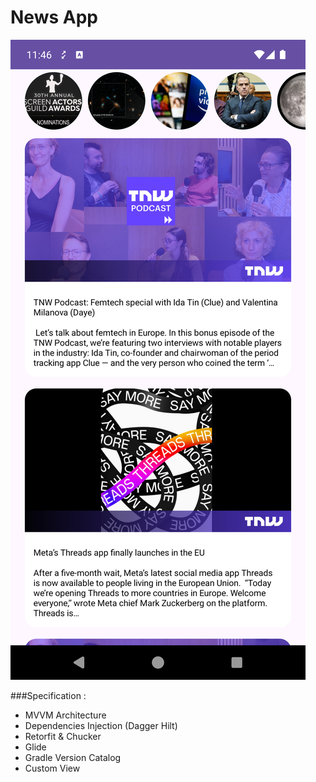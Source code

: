 News App
=====

![](static/news_screenshoot.png)

###Specification :
- MVVM Architecture
- Dependencies Injection (Dagger Hilt)
- Retorfit & Chucker
- Glide
- Gradle Version Catalog
- Custom View